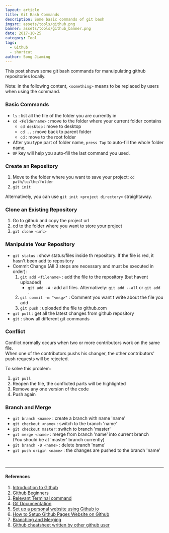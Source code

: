 ```yaml
---
layout: article
title: Git Bash Commands
description: Some basic commands of git bash
imgsrc: assets/tools/github.png
banner: assets/tools/github_banner.png
date: 2017-10-25
category: Tool
tags:
  - Github
  - shortcut
author: Song Jiaming
---
```

This post shows some git bash commands for manuipulating github repositories locally.

Note: in the following content, `<something>` means to be replaced by users when using the command.

### Basic Commands
* `ls` : list all the file of the folder you are currently in
* `cd <Foldername>` :  move to the folder where your current folder contains 
    * `cd desktop` : move to desktop
    * `cd ..` : move back to parent folder
    * `cd` : move to the root folder
* After you type part of folder name, `press Tap` to auto-fill the whole folder name. 
* `UP` key will help you auto-fill the last command you used.

### Create an Repository
1. Move to the folder where you want to save your project: `cd path/to/the/folder`
2. `git init`

Alternatively, you can use `git init <project directory>` straightaway.

### Clone an Existing Repository
1. Go to github and copy the project url
2. cd to the folder where you want to store your project
3. `git clone <url>`

### Manipulate Your Repository
- `git status` : show status/files inside th repository. If the file is red, it hasn't been add to repository
- Commit Change (All 3 steps are necessary and must be executed in order):
    1. `git add <filename>` : add the file to the repository (but havent uploaded)
        - `git add -A` : add all files. Alternatively: `git add --all` or `git add .`
    2. `git commit -m "<msg>"` : Comment you want t write about the file you add
    3. `git push` : uploaded the file to github.com
- `git pull` : get all the latest changes from github repository
- `git` : show all different git commands

### Conflict
Conflict normally occurs when two or more contributors work on the same file.<br>
When one of the contributors pushs his changer, the other contributors' push requests will be rejected.

To solve this problem:
1. `git pull`
2. Reopen the file, the conflicted parts will be highlighted
3. Remove any one version of the code
4. Push again

### Branch and Merge
- `git branch <name>` : create a branch with name 'name'
- `git checkout <name>` : switch to the branch 'name'
- `git checkout master`: switch to branch 'master'
- `git merge <name>` : merge from branch 'name' into current branch<br>(You should be at 'master' branch currently)
- `git branch -D <name>` : delete branch 'name'
- `git push origin <name>` : the changes are pushed to the branch 'name'   

<br>

----
#### References
1. [Introduction to Github](http://product.hubspot.com/blog/git-and-github-tutorial-for-beginners)
2. [Github Beginners](https://www.youtube.com/watch?v=q2Zg4fhiMx4)
3. [Relevant Terminal command](http://mac.appstorm.net/how-to/utilities-how-to/how-to-use-terminal-the-basics/)
4. [Git Documentation](https://git-scm.com/doc)
5. [Set up a personal website using Github io](https://www.youtube.com/watch?v=WV7Pn0wWmrs&list=PLi3oIq0O9sJmrexdJnjjCGMc_pZ-oQuge)
6. [How to Setup Github Pages Website on Github](https://www.youtube.com/watch?v=W2bbU9YIwiQ&index=5&list=PLi3oIq0O9sJmrexdJnjjCGMc_pZ-oQuge)
7. [Branching and Merging](https://www.youtube.com/watch?v=uR-9NGrpU-c)
8. [Github cheatsheet written by other github user](https://gist.github.com/hofmannsven/6814451)
